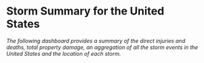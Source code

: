 # Storm Summary for the United States
_The following dashboard provides a summary of the direct injuries and deaths, total property damage, an aggregation of all the storm events in the United States and the location of each storm._
